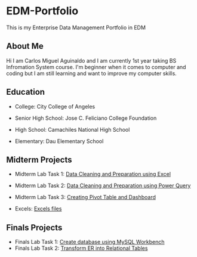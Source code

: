# EDM-Portfolio
This is my Enterprise Data Management Portfolio in EDM
## About Me

Hi I am Carlos Miguel Aguinaldo and I am currently 1st year taking BS Infromation System course. I'm beginner when it comes to computer and coding but I am still learning and want to improve my computer skills.

## Education

- College: City College of Angeles

- Senior High School: Jose C. Feliciano College Foundation

- High School: Camachiles National High School

- Elementary: Dau Elementary School

## Midterm Projects

- Midterm Lab Task 1: [Data Cleaning and Preparation using Excel](https://github.com/CarlosA012/EDM-Portfolio/tree/8a9423ee3ea1f92de7f0529e3bfd9595b8a05735/Midterm%20Lab%20Task%201)

- Midterm Lab Task 2: [Data Cleaning and Preparation using Power Query](https://github.com/CarlosA012/EDM-Portfolio/tree/main/Midterm%20Lab%20Task%202)

- Midterm Lab Task 3: [Creating Pivot Table and Dashboard](https://github.com/CarlosA012/EDM-Portfolio/tree/main/Midterm%20Lab%20Task%203)

- Excels: [Excels files](https://github.com/CarlosA012/EDM-Portfolio/tree/main/Excels)


## Finals Projects

- Finals Lab Task 1: [Create database using MySQL Workbench](https://github.com/CarlosA012/Finals-Lab-Task-1.git)
- Finals Lab Task 2: [Transform ER into Relational Tables](https://github.com/CarlosA012/Finals-Lab-Task-2)
